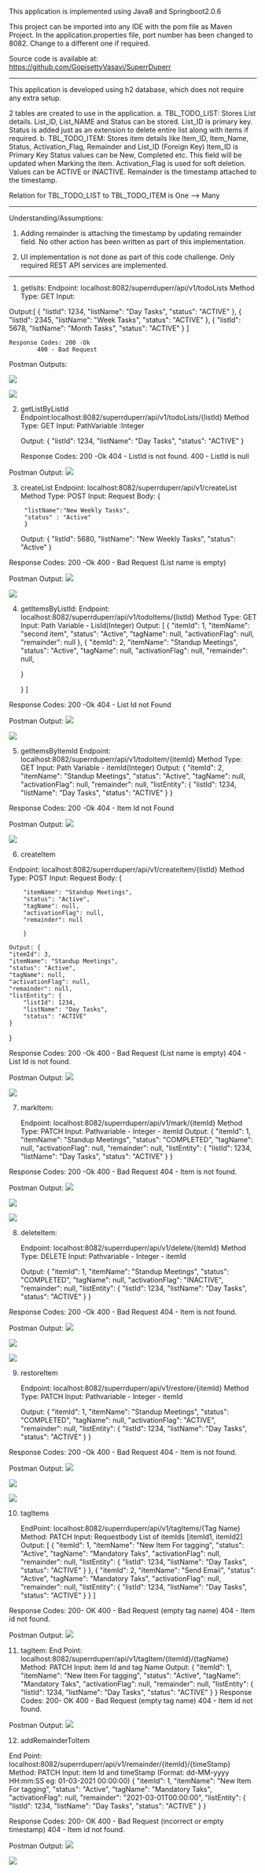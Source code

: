 This application is implemented using Java8 and Springboot2.0.6

This project can be imported into any IDE with the pom file as Maven Project. 
In the application.properties file, port number has been changed to 8082. Change to a different one if required. 

Source code is available at:
https://github.com/GopisettyVasavi/SuperrDuperr

***********************************************************************************************************************************************

This application is developed using h2 database, which does not require any extra setup. 

2 tables are created to use in the application. 
a. TBL_TODO_LIST: Stores List details. List_ID, List_NAME and Status can be stored.
List_ID is primary key.
Status is added just as an extension to delete entire list along with items if required.
b. TBL_TODO_ITEM: Stores item details like Item_ID, Item_Name, Status, Activation_Flag, Remainder and List_ID (Foreign Key)
Item_ID is Primary Key
Status values can be New, Completed etc. This field will be updated when Marking the item.
Activation_Flag is used for soft deletion. Values can be ACTIVE or INACTIVE.
Remainder is the timestamp attached to the timestamp.

Relation for TBL_TODO_LIST to TBL_TODO_ITEM is One --> Many


*********************************************************************************************************************************************
Understanding/Assumptions:

1. Adding remainder is attaching the timestamp by updating remainder field. No other action has been written as part of this implementation.

2. UI implementation is not done as part of this code challenge. Only required REST API services are implemented.
**************************************************************************************************************************************************
1. getlsits:
 Endpoint: localhost:8082/superrduperr/api/v1/todoLists
Method Type: GET
Input: 

Output:[
    {
        "listId": 1234,
        "listName": "Day Tasks",
        "status": "ACTIVE"
    },
    {
        "listId": 2345,
        "listName": "Week Tasks",
        "status": "ACTIVE"
    },
    {
        "listId": 5678,
        "listName": "Month Tasks",
        "status": "ACTIVE"
    }
]

	Response Codes: 200 -Ok
			400 - Bad Request
Postman Outputs:

![](/images/todolist1.png?raw=true)

![](/images/todolist2.png?raw=true)

2. getListByListId
	Endpoint:localhost:8082/superrduperr/api/v1/todoLists/{listId}
	Method Type: GET
	Input: PathVariable :Integer<ListID>
	
	Output: {
    	"listId": 1234,
    	"listName": "Day Tasks",
    	"status": "ACTIVE"
	}

	Response Codes: 200 -Ok
			404 - ListId is not found.
			400 - ListId is null

Postman Output:
![](/images/todolist3.png?raw=true)


3. createList
	Endpoint: localhost:8082/superrduperr/api/v1/createList
	Method Type: POST
	Input: Request Body: {

		"listName":"New Weekly Tasks",
		"status" : "Active"
		}
	Output: {
    		"listId": 5680,
    		"listName": "New Weekly Tasks",
    		"status": "Active"
		}

Response Codes: 	200 -Ok
			400 - Bad Request (List name is empty)

Postman Output:
![](/images/createList1.png?raw=true)

![](/images/createList2.png?raw=true)

4. getItemsByListId:
	Endpoint: localhost:8082/superrduperr/api/v1/todoItems/{listId}
	Method Type: GET
	Input: Path Variable - LisId(Integer)
	Output: [
    {
        "itemId": 1,
        "itemName": "second item",
        "status": "Active",
        "tagName": null,
        "activationFlag": null,
        "remainder": null
    },
    {
        "itemId": 2,
        "itemName": "Standup Meetings",
        "status": "Active",
        "tagName": null,
        "activationFlag": null,
        "remainder": null,
        
    }
    
    }
]

Response Codes: 	200 -Ok
			404 - List Id not Found 

Postman Output:
![](/images/todoItems1.png?raw=true)

![](/images/todoItems2.png?raw=true)

5. getItemsByItemId
	Endpoint: localhost:8082/superrduperr/api/v1/todoItem/{itemId}
	Method Type: GET
	Input: Path Variable - itemId(Integer)
	Output: {
    "itemId": 2,
    "itemName": "Standup Meetings",
    "status": "Active",
    "tagName": null,
    "activationFlag": null,
    "remainder": null,
    "listEntity": {
        "listId": 1234,
        "listName": "Day Tasks",
        "status": "ACTIVE"
    }
}

Response Codes: 	200 -Ok
			404 - Item Id not Found 


Postman Output:
![](/images/todoItems3.png?raw=true)

![](/images/todoItems4.png?raw=true)

6. createItem

Endpoint: localhost:8082/superrduperr/api/v1/createItem/{listId}
	Method Type: POST
	Input: Request Body: {
        
        "itemName": "Standup Meetings",
        "status": "Active",
        "tagName": null,
        "activationFlag": null,
        "remainder": null
        
    	}

	Output: {
    "itemId": 3,
    "itemName": "Standup Meetings",
    "status": "Active",
    "tagName": null,
    "activationFlag": null,
    "remainder": null,
    "listEntity": {
        "listId": 1234,
        "listName": "Day Tasks",
        "status": "ACTIVE"
    }
}

Response Codes: 	200 -Ok
			400 - Bad Request (List name is empty)
			404 - List Id is not found.

Postman Output:
![](/images/createItem1.png?raw=true)

![](/images/createItem2.png?raw=true)


7. markItem: 
	
	Endpoint: localhost:8082/superrduperr/api/v1/mark/{itemId}
	Method Type: PATCH
	Input: Pathvariable - Integer - itemId
	Output: {
    "itemId": 1,
    "itemName": "Standup Meetings",
    "status": "COMPLETED",
    "tagName": null,
    "activationFlag": null,
    "remainder": null,
    "listEntity": {
        "listId": 1234,
        "listName": "Day Tasks",
        "status": "ACTIVE"
    }
}

Response Codes: 	200 -Ok
			400 - Bad Request 
			404 - Item is not found.

Postman Output:
![](/images/markItem1.png?raw=true)

![](/images/markItem2.png?raw=true)

![](/images/markItem3.png?raw=true)

8. deleteItem: 
	
	Endpoint: localhost:8082/superrduperr/api/v1/delete/{itemId}
	Method Type: DELETE
	Input: Pathvariable - Integer - itemId

	Output: {
    "itemId": 1,
    "itemName": "Standup Meetings",
    "status": "COMPLETED",
    "tagName": null,
    "activationFlag": "INACTIVE",
    "remainder": null,
    "listEntity": {
        "listId": 1234,
        "listName": "Day Tasks",
        "status": "ACTIVE"
    }
}

Response Codes: 	200 -Ok
			400 - Bad Request 
			404 - Item is not found.

Postman Output:
![](/images/deleteItem1.png?raw=true)

![](/images/deleteItem2.png?raw=true)

![](/images/deleteItem3.png?raw=true)

9. restoreItem
	
	Endpoint: localhost:8082/superrduperr/api/v1/restore/{itemId}
	Method Type: PATCH
	Input: Pathvariable - Integer - itemId

	Output: {
    "itemId": 1,
    "itemName": "Standup Meetings",
    "status": "COMPLETED",
    "tagName": null,
    "activationFlag": "ACTIVE",
    "remainder": null,
    "listEntity": {
        "listId": 1234,
        "listName": "Day Tasks",
        "status": "ACTIVE"
    }
}

Response Codes: 	200 -Ok
			400 - Bad Request 
			404 - Item is not found.

Postman Output:
![](/images/restoreItem1.png?raw=true)

![](/images/restoreItem12.png?raw=true)

![](/images/restoreItem3.png?raw=true)

10. tagItems

	EndPoint: localhost:8082/superrduperr/api/v1/tagItems/{Tag Name}
	Method: PATCH
	Input: Requestbody List of itemIds [itemId1, itemId2]
	Output: [
    {
        "itemId": 1,
        "itemName": "New Item For tagging",
        "status": "Active",
        "tagName": "Mandatory Taks",
        "activationFlag": null,
        "remainder": null,
        "listEntity": {
            "listId": 1234,
            "listName": "Day Tasks",
            "status": "ACTIVE"
        }
    },
    {
        "itemId": 2,
        "itemName": "Send Email",
        "status": "Active",
        "tagName": "Mandatory Taks",
        "activationFlag": null,
        "remainder": null,
        "listEntity": {
            "listId": 1234,
            "listName": "Day Tasks",
            "status": "ACTIVE"
        }
    }
]

Response Codes:
		200- OK
		400 - Bad Request (empty tag name)
		404 - Item id not found.

Postman Output:
![](/images/tagItems1.png?raw=true)

11. tagItem:
End Point: localhost:8082/superrduperr/api/v1/tagItem/{itemId}/{tagName}
Method: PATCH
Input: item Id and tag Name
Output: {
    "itemId": 1,
    "itemName": "New Item For tagging",
    "status": "Active",
    "tagName": "Mandatory Taks",
    "activationFlag": null,
    "remainder": null,
    "listEntity": {
        "listId": 1234,
        "listName": "Day Tasks",
        "status": "ACTIVE"
    }
}
Response Codes:
		200- OK
		400 - Bad Request (empty tag name)
		404 - Item id not found.

Postman Output:
![](/images/tagItem1.png?raw=true)

12. addRemainderToItem

End Point: localhost:8082/superrduperr/api/v1/remainder/{itemId}/{timeStamp}
Method: PATCH
Input: item Id and timeStamp (Format: dd-MM-yyyy HH:mm:SS eg: 01-03-2021 00:00:00)
{
    "itemId": 1,
    "itemName": "New Item For tagging",
    "status": "Active",
    "tagName": "Mandatory Taks",
    "activationFlag": null,
    "remainder": "2021-03-01T00:00:00",
    "listEntity": {
        "listId": 1234,
        "listName": "Day Tasks",
        "status": "ACTIVE"
    }
}
	
Response Codes:
		200- OK
		400 - Bad Request (incorrect or empty timestamp)
		404 - Item id not found.	

Postman Output:
![](/images/remainderItem1.png?raw=true)
	
![](/images/remainderItem2.png?raw=true)
